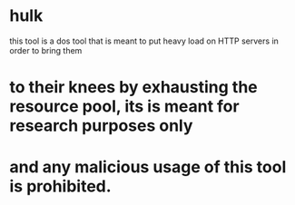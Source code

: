 # hulk
this tool is a dos tool that is meant to put heavy load on HTTP servers in order to bring them
# to their knees by exhausting the resource pool, its is meant for research purposes only
# and any malicious usage of this tool is prohibited.
